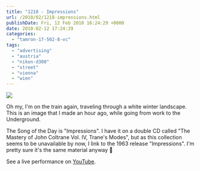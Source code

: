 ```yaml
---
title: "1218 - Impressions"
url: /2010/02/1218-impressions.html
publishDate: Fri, 12 Feb 2010 16:24:29 +0000
date: 2010-02-12 17:24:29
categories: 
  - "tamron-17-502-8-vc"
tags: 
  - "advertising"
  - "austria"
  - "nikon-d300"
  - "street"
  - "vienna"
  - "wien"
---
```

<a target="_blank" href="https://d25zfm9zpd7gm5.cloudfront.net/1200x1200/2010/20100212_154547_ps.jpg"><img src="https://d25zfm9zpd7gm5.cloudfront.net/0600x0600/2010/20100212_154547_ps.jpg" /></a>

Oh my, I'm on the train again, traveling through a white winter landscape. This is an image that I made an hour ago, while going from work to the Underground.

 The Song of the Day is "Impressions". I have it on a double CD called "The Mastery of John Coltrane Vol. IV, Trane's Modes", but as this collection seems to be unavailable by now, I link to the 1963 release "Impressions". I'm pretty sure it's the same material anyway 🙂

See a live performance on <a target="_blank" href="http://www.youtube.com/watch?v=me7P9qqBgwI">YouTube</a>.
